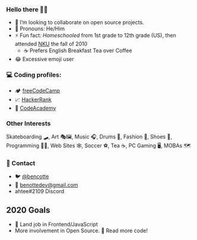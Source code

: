### Hello there 👋🙂

- 👯 I’m looking to collaborate on open source projects.
- 👦 Pronouns: He/Him
- ⚡ Fun fact: _Homeschooled_ from 1st grade to 12th grade (US), then attended [NKU](https://www.nku.edu) the fall of 2010
  - ☕ Prefers English Breakfast Tea over Coffee
- 😂 Excessive emoji user

### :computer: Coding profiles:
- 🏕️ [freeCodeCamp](https://www.freecodecamp.org/ahtee)
- 📈 [HackerRank](https://www.hackerrank.com/ahtee)
- 🏫 [CodeAcademy](https://www.codecademy.com/profiles/ahtee)

### Other Interests
Skateboarding 🛹, Art 🎭🖼️, Music 🎧, Drums 🥁, Fashion 👕, Shoes 👟, Programming 👨‍💻, Web Sites 🕸️, Soccer ⚽,
Tea ☕, PC Gaming 🖥️, MOBAs 🗺️

### 🤙 Contact
- 🐦 [@bencotte](https://www.twitter.com/bencotte)
- 📧 benottedev@gmail.com
- ahtee#2109 Discord

## 2020 Goals
- 🛬 Land job in Frontend/JavaScript
- More involvement in Open Source. 📖 Read more code!

<!--
**ahtee/ahtee** is a ✨ _special_ ✨ repository because its `README.md` (this file) appears on your GitHub profile.

Here are some ideas to get you started:

- 🔭 I’m currently working on ...
- 🌱 I’m currently learning ...
- 👯 I’m looking to collaborate on ...
- 🤔 I’m looking for help with ...
- 💬 Ask me about ...
- 📫 How to reach me: ...
- 😄 Pronouns: ...
- ⚡ Fun fact: ...
-->

